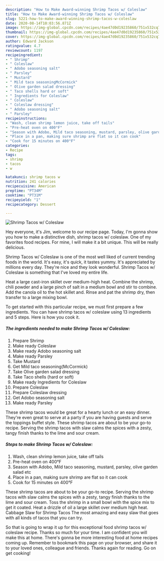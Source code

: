 ```yaml
---
description: "How to Make Award-winning Shrimp Tacos w/ Coleslaw"
title: "How to Make Award-winning Shrimp Tacos w/ Coleslaw"
slug: 5221-how-to-make-award-winning-shrimp-tacos-w-coleslaw
date: 2020-08-14T10:03:56.871Z
image: https://img-global.cpcdn.com/recipes/4ae47d0d19235860/751x532cq70/shrimp-tacos-w-coleslaw-recipe-main-photo.jpg
thumbnail: https://img-global.cpcdn.com/recipes/4ae47d0d19235860/751x532cq70/shrimp-tacos-w-coleslaw-recipe-main-photo.jpg
cover: https://img-global.cpcdn.com/recipes/4ae47d0d19235860/751x532cq70/shrimp-tacos-w-coleslaw-recipe-main-photo.jpg
author: Edward Jackson
ratingvalue: 4.7
reviewcount: 1197
recipeingredient:
- " Shrimp"
- " Coleslaw"
- " Adobo seasoning salt"
- " Parsley"
- " Mustard"
- " Mild taco seasoningMcCormick"
- " Olive garden salad dressing"
- " Taco shells hard or soft"
- " Ingredients for Coleslaw"
- " Coleslaw"
- " Coleslaw dressing"
- " Adobo seasoning salt"
- " Parsley"
recipeinstructions:
- "Wash, clean shrimp lemon juice, take off tails"
- "Pre-heat oven on 400°F"
- "Season with Adobo, Mild taco seasoning, mustard, parsley, olive garden salad etc"
- "Place in a pan, making sure shrimp are flat so it can cook"
- "Cook for 15 minutes on 400°F"
categories:
- Recipe
tags:
- shrimp
- tacos
- w

katakunci: shrimp tacos w 
nutrition: 241 calories
recipecuisine: American
preptime: "PT34M"
cooktime: "PT31M"
recipeyield: "1"
recipecategory: Dessert

---
```



![Shrimp Tacos w/ Coleslaw](https://img-global.cpcdn.com/recipes/4ae47d0d19235860/751x532cq70/shrimp-tacos-w-coleslaw-recipe-main-photo.jpg)

Hey everyone, it's Jim, welcome to our recipe page. Today, I'm gonna show you how to make a distinctive dish, shrimp tacos w/ coleslaw. One of my favorites food recipes. For mine, I will make it a bit unique. This will be really delicious.

Shrimp Tacos w/ Coleslaw is one of the most well liked of current trending foods in the world. It's easy, it's quick, it tastes yummy. It's appreciated by millions every day. They're nice and they look wonderful. Shrimp Tacos w/ Coleslaw is something that I've loved my entire life.

Heat a large cast-iron skillet over medium-high heat. Combine the shrimp, chili powder and a large pinch of salt in a medium bowl and stir to combine. Add the canola oil to the hot skillet and. Rinse and pat the shrimp dry, then transfer to a large mixing bowl.


To get started with this particular recipe, we must first prepare a few ingredients. You can have shrimp tacos w/ coleslaw using 13 ingredients and 5 steps. Here is how you cook it.

<!--inarticleads1-->

##### The ingredients needed to make Shrimp Tacos w/ Coleslaw:

1. Prepare  Shrimp
1. Make ready  Coleslaw
1. Make ready  Adobo seasoning salt
1. Make ready  Parsley
1. Take  Mustard
1. Get  Mild taco seasoning(McCormick)
1. Take  Olive garden salad dressing
1. Take  Taco shells (hard or soft)
1. Make ready  Ingredients for Coleslaw
1. Prepare  Coleslaw
1. Prepare  Coleslaw dressing
1. Get  Adobo seasoning salt
1. Make ready  Parsley


These shrimp tacos would be great for a hearty lunch or an easy dinner. They&#39;re even great to serve at a party if you are having guests and serve the toppings buffet style. These shrimp tacos are about to be your go-to recipe. Serving the shrimp tacos with slaw calms the spices with a zesty, tangy finish thanks to the lime and sour cream. 

<!--inarticleads2-->

##### Steps to make Shrimp Tacos w/ Coleslaw:

1. Wash, clean shrimp lemon juice, take off tails
1. Pre-heat oven on 400°F
1. Season with Adobo, Mild taco seasoning, mustard, parsley, olive garden salad etc
1. Place in a pan, making sure shrimp are flat so it can cook
1. Cook for 15 minutes on 400°F


These shrimp tacos are about to be your go-to recipe. Serving the shrimp tacos with slaw calms the spices with a zesty, tangy finish thanks to the lime and sour cream. Toss the shrimp in a small bowl with the spice mix to get it coated. Heat a drizzle of oil a large skillet over medium high heat. Cabbage Slaw for Shrimp Tacos The most amazing and easy slaw that goes with all kinds of tacos that you can try. 

So that is going to wrap it up for this exceptional food shrimp tacos w/ coleslaw recipe. Thanks so much for your time. I am confident you will make this at home. There's gonna be more interesting food at home recipes coming up. Remember to bookmark this page on your browser, and share it to your loved ones, colleague and friends. Thanks again for reading. Go on get cooking!
